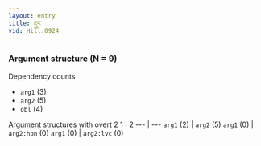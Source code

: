 ```yaml
---
layout: entry
title: རྡུང་
vid: Hill:0924
---
```

### Argument structure (N = 9)
Dependency counts
* `arg1` (3)
* `arg2` (5)
* `obl` (4)


Argument structures with overt 2
1 | 2
--- | ---
`arg1` (2) | `arg2` (5)
`arg1` (0) | `arg2:hon` (0)
`arg1` (0) | `arg2:lvc` (0)
